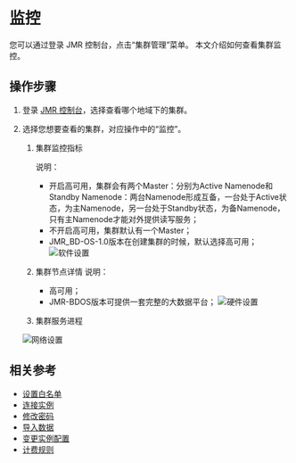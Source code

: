 # 监控

您可以通过登录 JMR 控制台，点击“集群管理”菜单。
本文介绍如何查看集群监控。

## 操作步骤
1. 登录 [JMR 控制台](https://mongodb-console.jdcloud.com/mongodb)，选择查看哪个地域下的集群。

2. 选择您想要查看的集群，对应操作中的“监控”。

	1. 集群监控指标
	
	   说明：
	   - 开启高可用，集群会有两个Master：分别为Active Namenode和Standby Namenode：两台Namenode形成互备，一台处于Active状态，为主Namenode，另一台处于Standby状态，为备Namenode，只有主Namenode才能对外提供读写服务；
	   - 不开启高可用，集群默认有一个Master；
	   - JMR_BD-OS-1.0版本在创建集群的时候，默认选择高可用；
	 ![软件设置](https://github.com/jdcloudcom/cn/blob/master/image/mongodb/mongo-003.png)
	2. 集群节点详情
	 说明：
	   - 高可用；
	   - JMR-BDOS版本可提供一套完整的大数据平台；
	 ![硬件设置](https://github.com/jdcloudcom/cn/blob/master/image/mongodb/mongo-003.png)
	   
	3. 集群服务进程
	
	  ![网络设置](https://github.com/jdcloudcom/cn/blob/master/image/mongodb/mongo-003.png)
	   

## 相关参考

- [设置白名单](https://github.com/jdcloudcom/cn/blob/master/documentation/Cloud-Database-and-Cache/MongoDB/Getting-Started/Whitelist.md)
- [连接实例](https://github.com/jdcloudcom/cn/blob/master/documentation/Cloud-Database-and-Cache/MongoDB/Getting-Started/DatabaseConnection.md)
- [修改密码](https://github.com/jdcloudcom/cn/blob/master/documentation/Cloud-Database-and-Cache/MongoDB/Operation-Guide/Account/ResetPassword.md)
- [导入数据](https://github.com/jdcloudcom/cn/blob/master/documentation/Cloud-Database-and-Cache/MongoDB/Getting-Started/Import-Data.md)
- [变更实例配置](https://github.com/jdcloudcom/cn/blob/master/documentation/Cloud-Database-and-Cache/MongoDB/Operation-Guide/Instance-Management/ModifyInstanceSpec.md)
- [计费规则](https://github.com/jdcloudcom/cn/blob/master/documentation/Cloud-Database-and-Cache/MongoDB/Pricing/Billing-Rules.md)
